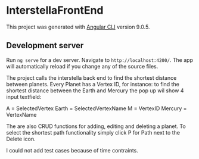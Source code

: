 # InterstellaFrontEnd

This project was generated with [Angular CLI](https://github.com/angular/angular-cli) version 9.0.5.

## Development server

Run `ng serve` for a dev server. Navigate to `http://localhost:4200/`. The app will automatically reload if you change any of the source files.

The project calls the interstella back end to find the shortest distance between planets.
Every Planet has a Vertex ID, for instance: to find the shortest distance between the Earth and Mercury the pop up
wil show 4 input textfield:

A = SelectedVertex
Earth = SelectedVertexName
M = VertexID
Mercury = VertexName

The are also CRUD functions for adding, editing and deleting a planet. To select the shortest path functionality simply 
click P for Path next to the Delete icon.


I could not add test cases because of time contraints.
